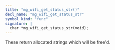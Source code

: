 ```yaml
---
title: "mg_wifi_get_status_str()"
decl_name: "mg_wifi_get_status_str"
symbol_kind: "func"
signature: |
  char *mg_wifi_get_status_str(void);
---
```


These return allocated strings which will be free'd. 

